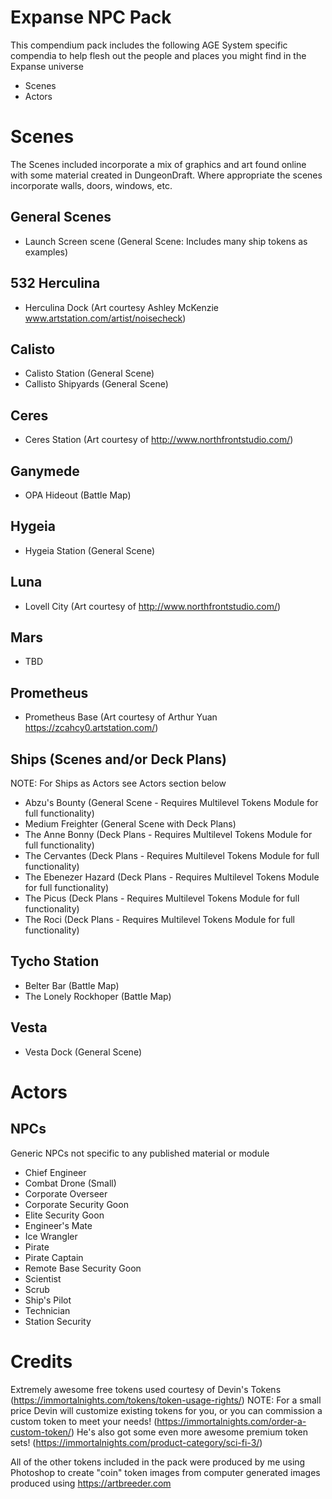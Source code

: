 # Expanse NPC Pack

This compendium pack includes the following AGE System specific compendia to help flesh out the people and places you might find in the Expanse universe
- Scenes
- Actors

# Scenes
The Scenes included incorporate a mix of graphics and art found online with some material created in DungeonDraft. Where appropriate the scenes incorporate walls, doors, windows, etc.
## General Scenes
- Launch Screen scene (General Scene: Includes many ship tokens as examples)
## 532 Herculina
- Herculina Dock (Art courtesy Ashley McKenzie www.artstation.com/artist/noisecheck)
## Calisto
- Calisto Station (General Scene)
- Callisto Shipyards (General Scene)
## Ceres
- Ceres Station (Art courtesy of http://www.northfrontstudio.com/)
## Ganymede
- OPA Hideout (Battle Map)
## Hygeia
- Hygeia Station (General Scene)
## Luna
- Lovell City (Art courtesy of http://www.northfrontstudio.com/)
## Mars
- TBD
## Prometheus
- Prometheus Base (Art courtesy of Arthur Yuan https://zcahcy0.artstation.com/)
## Ships (Scenes and/or Deck Plans)
NOTE: For Ships as Actors see Actors section below
- Abzu's Bounty (General Scene - Requires Multilevel Tokens Module for full functionality)
- Medium Freighter (General Scene with Deck Plans)
- The Anne Bonny (Deck Plans - Requires Multilevel Tokens Module for full functionality)
- The Cervantes (Deck Plans - Requires Multilevel Tokens Module for full functionality)
- The Ebenezer Hazard (Deck Plans - Requires Multilevel Tokens Module for full functionality)
- The Picus (Deck Plans - Requires Multilevel Tokens Module for full functionality)
- The Roci (Deck Plans - Requires Multilevel Tokens Module for full functionality)
## Tycho Station
- Belter Bar (Battle Map)
- The Lonely Rockhoper (Battle Map)
## Vesta
- Vesta Dock (General Scene)

# Actors
## NPCs
Generic NPCs not specific to any published material or module
- Chief Engineer
- Combat Drone (Small)
- Corporate Overseer
- Corporate Security Goon
- Elite Security Goon
- Engineer's Mate
- Ice Wrangler
- Pirate
- Pirate Captain
- Remote Base Security Goon
- Scientist
- Scrub
- Ship's Pilot
- Technician
- Station Security

# Credits
Extremely awesome free tokens used courtesy of Devin's Tokens (https://immortalnights.com/tokens/token-usage-rights/)
NOTE: For a small price Devin will customize existing tokens for you, or you can commission a custom token to meet your needs! (https://immortalnights.com/order-a-custom-token/) He's also got some even more awesome premium token sets! (https://immortalnights.com/product-category/sci-fi-3/)

All of the other tokens included in the pack were produced by me using Photoshop to create "coin" token images from computer generated images produced using https://artbreeder.com
